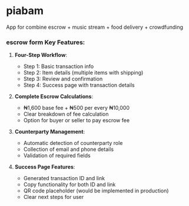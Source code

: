 # piabam
App for combine escrow + music stream + food delivery + crowdfunding 


### escrow form Key Features:

1. **Four-Step Workflow**:
   - Step 1: Basic transaction info
   - Step 2: Item details (multiple items with shipping)
   - Step 3: Review and confirmation
   - Step 4: Success page with transaction details

2. **Complete Escrow Calculations**:
   - ₦1,600 base fee + ₦500 per every ₦10,000
   - Clear breakdown of fee calculation
   - Option for buyer or seller to pay escrow fee

3. **Counterparty Management**:
   - Automatic detection of counterparty role
   - Collection of email and phone details
   - Validation of required fields

4. **Success Page Features**:
   - Generated transaction ID and link
   - Copy functionality for both ID and link
   - QR code placeholder (would be implemented in production)
   - Clear next steps for user
